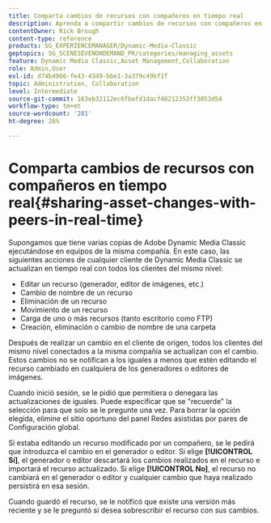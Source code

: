 ```yaml
---
title: Comparta cambios de recursos con compañeros en tiempo real
description: Aprenda a compartir cambios de recursos con compañeros en tiempo real en Adobe Dynamic Media Classic.
contentOwner: Rick Brough
content-type: reference
products: SG_EXPERIENCEMANAGER/Dynamic-Media-Classic
geptopics: SG_SCENESEVENONDEMAND_PK/categories/managing_assets
feature: Dynamic Media Classic,Asset Management,Collaboration
role: Admin,User
exl-id: d74b4966-fe43-4349-bbe1-3a379c49bf1f
topic: Administration, Collaboration
level: Intermediate
source-git-commit: 163eb32112ec6fbefd1dacf48212353ff3053d54
workflow-type: tm+mt
source-wordcount: '281'
ht-degree: 26%

---
```


# Comparta cambios de recursos con compañeros en tiempo real{#sharing-asset-changes-with-peers-in-real-time}

Supongamos que tiene varias copias de Adobe Dynamic Media Classic ejecutándose en equipos de la misma compañía. En este caso, las siguientes acciones de cualquier cliente de Dynamic Media Classic se actualizan en tiempo real con todos los clientes del mismo nivel:

* Editar un recurso (generador, editor de imágenes, etc.)
* Cambio de nombre de un recurso
* Eliminación de un recurso
* Movimiento de un recurso
* Carga de uno o más recursos (tanto escritorio como FTP)
* Creación, eliminación o cambio de nombre de una carpeta

Después de realizar un cambio en el cliente de origen, todos los clientes del mismo nivel conectados a la misma compañía se actualizan con el cambio. Estos cambios no se notifican a los iguales a menos que estén editando el recurso cambiado en cualquiera de los generadores o editores de imágenes.

Cuando inició sesión, se le pidió que permitiera o denegara las actualizaciones de iguales. Puede especificar que se &quot;recuerde&quot; la selección para que solo se le pregunte una vez. Para borrar la opción elegida, elimine el sitio oportuno del panel Redes asistidas por pares de Configuración global.

Si estaba editando un recurso modificado por un compañero, se le pedirá que introduzca el cambio en el generador o editor. Si elige **[!UICONTROL Sí]**, el generador o editor descartará los cambios realizados en el recurso e importará el recurso actualizado. Si elige **[!UICONTROL No]**, el recurso no cambiará en el generador o editor y cualquier cambio que haya realizado persistirá en esa sesión.

Cuando guardó el recurso, se le notificó que existe una versión más reciente y se le preguntó si desea sobrescribir el recurso con sus cambios.
